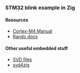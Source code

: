 ### STM32 blink example in Zig

#### Resources
- [Cortex-M4 Manual](https://www.st.com/resource/en/programming_manual/dm00046982-stm32-cortexm4-mcus-and-mpus-programming-manual-stmicroelectronics.pdf)
- [Rando docs](https://riot-os.readthedocs.io/generated/group/group__boards__nucleo-f303re.html)

#### Other useful embedded stuff
- [SVD files](https://github.com/posborne/cmsis-svd)
- [svd4zig](https://github.com/rbino/svd4zig)
